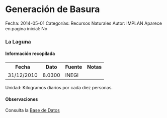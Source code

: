 Generación de Basura
=====

Fecha: 2014-05-01
Categorías: Recursos Naturales
Autor: IMPLAN
Aparece en pagina inicial: No

### La Laguna

#### Información recopilada

<table class="table table-hover table-bordered matriz">
  <tr><th>Fecha</th><th>Dato</th><th>Fuente</th><th>Notas</th></tr>
  <tr><td class="centrado">31/12/2010</td><td class="derecha">8.0300</td><td>INEGI</td><td></td></tr>
</table>

Unidad: Kilogramos diarios por cada diez personas.

#### Observaciones

Consulta la [Base de Datos](http://www3.inegi.org.mx/sistemas/sisept/default.aspx?t=mamb1065&s=est&c=33986)
